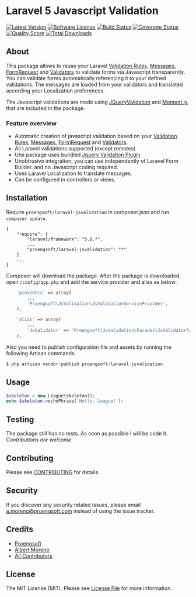 # Laravel 5 Javascript Validation

[![Latest Version](https://img.shields.io/github/release/proengsoft/laravel-jsvalidation.svg?style=flat-square)](https://github.com/proengsoft/laravel-jsvalidation/releases)
[![Software License](https://img.shields.io/badge/license-MIT-brightgreen.svg?style=flat-square)](LICENSE.md)
[![Build Status](https://img.shields.io/travis/proengsoft/laravel-jsvalidation/master.svg?style=flat-square)](https://travis-ci.org/proengsoft/laravel-jsvalidation)
[![Coverage Status](https://img.shields.io/scrutinizer/coverage/g/proengsoft/laravel-jsvalidation.svg?style=flat-square)](https://scrutinizer-ci.com/g/proengsoft/laravel-jsvalidation/code-structure)
[![Quality Score](https://img.shields.io/scrutinizer/g/proengsoft/laravel-jsvalidation.svg?style=flat-square)](https://scrutinizer-ci.com/g/proengsoft/laravel-jsvalidation)
[![Total Downloads](https://img.shields.io/packagist/dt/league/laravel-jsvalidation.svg?style=flat-square)](https://packagist.org/packages/league/laravel-jsvalidation)

[JQueryValidation]: http://jqueryvalidation.org/
[FormRequest]: http://laravel.com/docs/5.0/validation#form-request-validation
[Validators]: http://laravel.com/docs/5.0/validation#form-request-validation
[Validation Rules]: http://laravel.com/docs/5.0/validation#available-validation-rules
[Custom Validations]: http://laravel.com/docs/5.0/validation#custom-validation-rules
[Messages]: http://laravel.com/docs/5.0/validation#error-messages-and-views
[Moment.js]: http://momentjs.com/

## About

This package allows to reuse your Laravel [Validation Rules][], [Messages][], [FormRequest][] and [Validators][] to validate forms via Javascript transparently. You can validate forms automatically
 referencing it to your defined validations. The messages are loaded from your validators and translated according your Localization preferences.
  
The Javascript validations are made using [JQueryValidation][] and [Moment.js], that are included in the package. 

### Feature overview

- Automatic creation of javascript validation based on your [Validation Rules][], [Messages][], [FormRequest][] and [Validators][].
- All Laravel validations supported (except remotes)
- Uhe package uses bundled [Jquery Validation Plugin](http://jqueryvalidation.org/)  
- Unobtrusive integration, you can use independently of Laravel Form Builder. and no Javascript coding required.
- Uses Laravel Localization to translate messages.
- Can be configured in controllers or views.

 

## Installation


Require `proengsoft/laravel-jsvalidation` in composer.json and run `composer update`.

    {
        "require": {
            "laravel/framework": "5.0.*",
            ...
            "proengsoft/laravel-jsvalidation": "*"
        }
        ...
    }

Composer will download the package. After the package is downloaded, open `/config/app.php` and add the service provider and alias as below:

```php
    'providers' => array(
        ...
        'Proengsoft\JsValidation\JsValidationServiceProvider',
    ),
```


```php
    'alias' => array(
        ...
        'JsValidator' => 'Proengsoft\JsValidation\Facades\JsValidatorFacade',
    ),
```


Also you need to publish configuration file and assets by running the following Artisan commands.
```php
$ php artisan vendor:publish proengsoft/laravel-jsvalidation
```


## Usage

``` php
$skeleton = new League\Skeleton();
echo $skeleton->echoPhrase('Hello, League!');
```

## Testing

The package still has no tests. As soon as possible I will be code it. *Contributions are welcome*

## Contributing

Please see [CONTRIBUTING](CONTRIBUTING.md) for details.

## Security

If you discover any security related issues, please email a.moreno@proengsoft.com instead of using the issue tracker.

## Credits

- [Proengsoft](https://github.com/proengsoft)
- [Albert Moreno](https://github.com/torrentalle)
- [All Contributors](../../contributors)

## License

The MIT License (MIT). Please see [License File](LICENSE.md) for more information.
